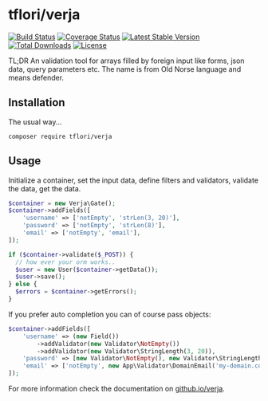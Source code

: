 # tflori/verja

[![Build Status](https://travis-ci.org/tflori/verja.svg?branch=master)](https://travis-ci.org/tflori/verja)
[![Coverage Status](https://coveralls.io/repos/github/tflori/verja/badge.svg?branch=master)](https://coveralls.io/github/tflori/verja?branch=master)
[![Latest Stable Version](https://poser.pugx.org/tflori/verja/v/stable.svg)](https://packagist.org/packages/tflori/verja) 
[![Total Downloads](https://poser.pugx.org/tflori/verja/downloads.svg)](https://packagist.org/packages/tflori/verja) 
[![License](https://poser.pugx.org/tflori/verja/license.svg)](https://packagist.org/packages/tflori/verja)

TL;DR An validation tool for arrays filled by foreign input like forms, json data, query parameters etc. The name is
from Old Norse language and means defender.

## Installation

The usual way...

```console
composer require tflori/verja
```

## Usage

Initialize a container, set the input data, define filters and validators, validate the data, get the data.

```php
$container = new Verja\Gate();
$container->addFields([
    'username' => ['notEmpty', 'strLen(3, 20)'],
    'password' => ['notEmpty', 'strLen(8)'],
    'email' => ['notEmpty', 'email'],
]);

if ($container->validate($_POST)) {
  // how ever your orm works..
  $user = new User($container->getData());
  $user->save();
} else {
  $errors = $container->getErrors();
}
```

If you prefer auto completion you can of course pass objects:

```php
$container->addFields([
    'username' => (new Field())
        ->addValidator(new Validator\NotEmpty())
        ->addValidator(new Validator\StringLength(3, 20)),
    'password' => [new Validator\NotEmpty(), new Validator\StringLength(8)],
    'email' => ['notEmpty', new App\Validator\DomainEmail('my-domain.com')]
]);
```

For more information check the documentation on [github.io/verja](https://tflori.github.io/verja/). 
